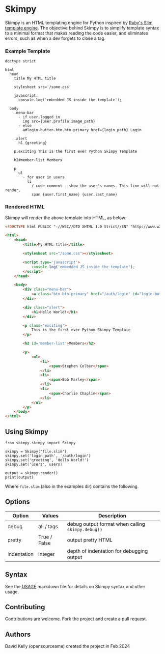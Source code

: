 # Skimpy

Skimpy is an HTML templating engine for Python inspired by [Ruby's Slim template engine](https://github.com/slim-template/slim).
The objective behind Skimpy is to simplify template syntax to a minimal format that
makes reading the code easier, and eliminates errors, such as when a dev forgets to close a tag.

### Example Template


```slim
doctype strict

html
  head
    title My HTML title

    stylesheet src='/some.css'

    javascript:
      console.log('embedded JS inside the template');

  body
    .menu-bar
      - if user.logged_in
        img src={user.profile.image_path}
      - else
        a#login-button.btn.btn-primary href={login_path} Login

    .alert
      h1 {greeting}

    p.exciting This is the first ever Python Skimpy Template

    h2#member-list Members

    p
      ul
        - for user in users
          li
            / code comment - show the user's names. This line will not render.
            span {user.first_name} {user.last_name}
```

### Rendered HTML

Skimpy will render the above template into HTML, as below:

```html
<!DOCTYPE html PUBLIC "-//W3C//DTD XHTML 1.0 Strict//EN" "http://www.w3.org/TR/xhtml1/DTD/xhtml1-strict.dtd">

<html>
    <head>
        <title>My HTML title</title>

        <stylesheet src="/some.css"></stylesheet>

        <script type='javascript'>
            console.log('embedded JS inside the template');
        </script>
    </head>

    <body>
        <div class="menu-bar">
            <a class="btn btn-primary" href="/auth/login" id="login-button"/>Login</a>
        </div>

        <div class="alert">
            <h1>Hello World!</h1>
        </div>

        <p class="exciting">
            This is the first ever Python Skimpy Template
        </p>

        <h2 id='member-list'>Members</h2>

        <p>
            <ul>
                <li>
                    <span>Stephen Colber</span>
                </li>
                <li>
                    <span>Bob Marley</span>
                </li>
                <li>
                    <span>Charlie Chaplin</span>
                </li>
            </ul>
        </p>
    </body>
</html>
```


## Using Skimpy


```
from skimpy.skimpy import Skimpy

skimpy = Skimpy("file.slim")
skimpy.set('login_path', '/auth/login')
skimpy.set('greeting', 'Hello World!')
skimpy.set('users', users)

output = skimpy.render()
print(output)
```

Where `file.slim` (also in the examples dir) contains the following.

## Options

| Option      | Values        | Description                                       |
|-------------|---------------|---------------------------------------------------|
| debug       | all / tags    | debug output format when calling `skimpy.debug()` |
| pretty      | True / False  | output pretty HTML                                |
| indentation | integer       | depth of indentation for debugging output         |


## Syntax

See the [USAGE](USAGE.md) markdown file for details on Skimpy syntax and other usage.

## Contributing

Contributions are welcome.  Fork the project and create a pull request.

## Authors

David Kelly (opensourceame) created the project in Feb 2024